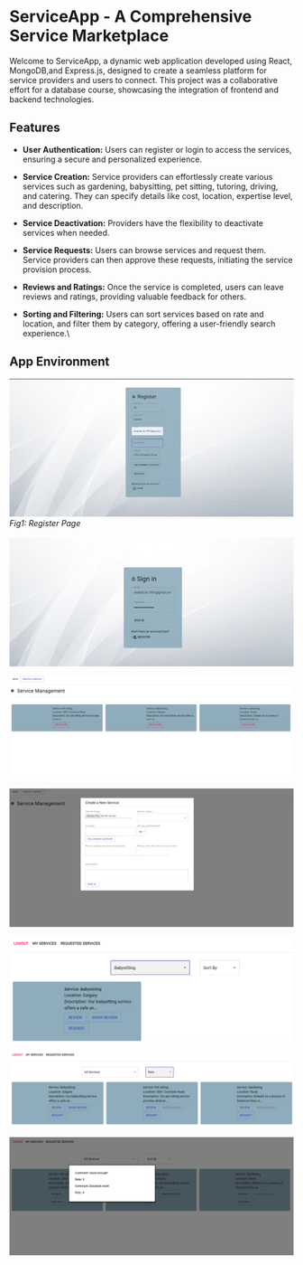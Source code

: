 # ServiceApp - A Comprehensive Service Marketplace

Welcome to ServiceApp, a dynamic web application developed using React, MongoDB,and Express.js, designed to create a seamless platform for service providers and users to connect. This project was a collaborative effort for a database course,
showcasing the integration of frontend and backend technologies.

## Features

- **User Authentication:** Users can register or login to access the services, ensuring a secure and personalized experience.

- **Service Creation:** Service providers can effortlessly create various services such as gardening, babysitting, pet sitting, tutoring, driving, and catering.
They can specify details like cost, location, expertise level, and description.

- **Service Deactivation:** Providers have the flexibility to deactivate services when needed.

- **Service Requests:** Users can browse services and request them. Service providers can then approve these requests, initiating the service provision process.

- **Reviews and Ratings:** Once the service is completed, users can leave reviews and ratings, providing valuable feedback for others.

- **Sorting and Filtering:** Users can sort services based on rate and location, and filter them by category, offering a user-friendly search experience.\

## App Environment

![Register](https://github.com/Alishahidi1997/ServiceApp/blob/master/Screenshots/Register.png)
*Fig1: Register Page*

![Login](https://github.com/Alishahidi1997/ServiceApp/blob/master/Screenshots/Login.png)

![Services](https://github.com/Alishahidi1997/ServiceApp/blob/master/Screenshots/Services.png)

![Create Service](https://github.com/Alishahidi1997/ServiceApp/blob/master/Screenshots/CreateService.png)

![FilterBy](https://github.com/Alishahidi1997/ServiceApp/blob/master/Screenshots/FilterBy.png)

![SortBy](https://github.com/Alishahidi1997/ServiceApp/blob/master/Screenshots/SortBy.png)

![Reviews](https://github.com/Alishahidi1997/ServiceApp/blob/master/Screenshots/Reviews.png)

